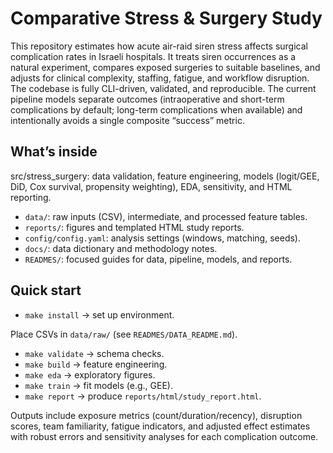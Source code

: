 # Comparative Stress & Surgery Study

This repository estimates how acute air-raid siren stress affects surgical complication rates in Israeli hospitals. It treats siren occurrences as a natural experiment, compares exposed surgeries to suitable baselines, and adjusts for clinical complexity, staffing, fatigue, and workflow disruption. The codebase is fully CLI-driven, validated, and reproducible. The current pipeline models separate outcomes (intraoperative and short-term complications by default; long-term complications when available) and intentionally avoids a single composite “success” metric.


## What’s inside

src/stress_surgery: data validation, feature engineering, models (logit/GEE, DiD, Cox survival, propensity weighting), EDA, sensitivity, and HTML reporting.

* `data/`: raw inputs (CSV), intermediate, and processed feature tables.
* `reports/`: figures and templated HTML study reports.
* `config/config.yaml`: analysis settings (windows, matching, seeds).
* `docs/`: data dictionary and methodology notes.
* `READMES/`: focused guides for data, pipeline, models, and reports.

## Quick start

* `make install` → set up environment.

Place CSVs in `data/raw/` (see `READMES/DATA_README.md`).

* `make validate` → schema checks.
* `make build` → feature engineering.
* `make eda` → exploratory figures.
* `make train` → fit models (e.g., GEE).
* `make report` → produce `reports/html/study_report.html`.

Outputs include exposure metrics (count/duration/recency), disruption scores, team familiarity, fatigue indicators, and adjusted effect estimates with robust errors and sensitivity analyses for each complication outcome.
